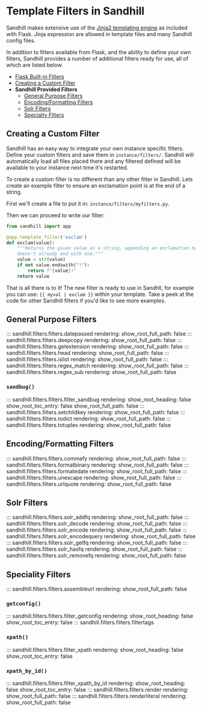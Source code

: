 # Template Filters in Sandhill
Sandhill makes extensive use of the [Jinja2 templating engine](https://jinja.palletsprojects.com/en/3.0.x/templates/)
as included with Flask. Jinja expression are allowed in template files and many Sandhill config files.

In addition to filters available from Flask, and the ability to define your own filters, Sandhill provides
a number of additional filters ready for use, all of which are listed below.

* [Flask Built-in Filters](https://jinja.palletsprojects.com/en/3.0.x/templates/#builtin-filters)
* [Creating a Custom Filter](#creating-a-custom-filter)
* **Sandhill Provided Filters**
    - [General Purpose Filters](#general-purpose-filters)
    - [Encoding/Formatting Filters](#encodingformatting-filters)
    - [Solr Filters](#solr-filters)
    - [Specialty Filters](#specialty-filters)

## Creating a Custom Filter
Sandhill has an easy way to integrate your own instance specific filters. Define your custom filters
and save them in `instance/filters/`. Sandhill will automatically load all files placed there and
any filtered defined will be available to your instance next time it's restarted.

To create a custom filter is no different than any other filter in Sandhill. Lets create an
example filter to ensure an exclamation point is at the end of a string.

First we'll create a file to put it in: `instance/filters/myfilters.py`.

Then we can proceed to write our filter:
```python
from sandhill import app

@app.template_filter('exclam')
def exclam(value):
    """Returns the given value as a string, appending an exclamation mark if it
    doesn't already end with one."""
    value = str(value)
    if not value.endswith("!"):
        return f"{value}!"
    return value
```

That is all there is to it! The new filter is ready to use in Sandhll, for example you can use:
`{{ myval | exclam }}` within your template.
Take a peek at the code for other Sandhill filters if you'd like to see more examples.

## General Purpose Filters
::: sandhill.filters.filters.datepassed
    rendering:
      show_root_full_path: false
::: sandhill.filters.filters.deepcopy
    rendering:
      show_root_full_path: false
::: sandhill.filters.filters.getextension
    rendering:
      show_root_full_path: false
::: sandhill.filters.filters.head
    rendering:
      show_root_full_path: false
::: sandhill.filters.filters.islist
    rendering:
      show_root_full_path: false
::: sandhill.filters.filters.regex_match
    rendering:
      show_root_full_path: false
::: sandhill.filters.filters.regex_sub
    rendering:
      show_root_full_path: false
### `sandbug()`
::: sandhill.filters.filters.filter_sandbug
    rendering:
      show_root_heading: false
      show_root_toc_entry: false
      show_root_full_path: false
::: sandhill.filters.filters.setchildkey
    rendering:
      show_root_full_path: false
::: sandhill.filters.filters.todict
    rendering:
      show_root_full_path: false
::: sandhill.filters.filters.totuples
    rendering:
      show_root_full_path: false

## Encoding/Formatting Filters
::: sandhill.filters.filters.commafy
    rendering:
      show_root_full_path: false
::: sandhill.filters.filters.formatbinary
    rendering:
      show_root_full_path: false
::: sandhill.filters.filters.formatedate
    rendering:
      show_root_full_path: false
::: sandhill.filters.filters.unescape
    rendering:
      show_root_full_path: false
::: sandhill.filters.filters.urlquote
    rendering:
      show_root_full_path: false

## Solr Filters
::: sandhill.filters.filters.solr_addfq
    rendering:
      show_root_full_path: false
::: sandhill.filters.filters.solr_decode
    rendering:
      show_root_full_path: false
::: sandhill.filters.filters.solr_encode
    rendering:
      show_root_full_path: false
::: sandhill.filters.filters.solr_encodequery
    rendering:
      show_root_full_path: false
::: sandhill.filters.filters.solr_getfq
    rendering:
      show_root_full_path: false
::: sandhill.filters.filters.solr_hasfq
    rendering:
      show_root_full_path: false
::: sandhill.filters.filters.solr_removefq
    rendering:
      show_root_full_path: false

## Speciality Filters
::: sandhill.filters.filters.assembleurl
    rendering:
      show_root_full_path: false
### `getconfig()`
::: sandhill.filters.filters.filter_getconfig
    rendering:
      show_root_heading: false
      show_root_toc_entry: false
::: sandhill.filters.filters.filtertags
### `xpath()`
::: sandhill.filters.filters.filter_xpath
    rendering:
      show_root_heading: false
      show_root_toc_entry: false
### `xpath_by_id()`
::: sandhill.filters.filters.filter_xpath_by_id
    rendering:
      show_root_heading: false
      show_root_toc_entry: false
::: sandhill.filters.filters.render
    rendering:
      show_root_full_path: false
::: sandhill.filters.filters.renderliteral
    rendering:
      show_root_full_path: false
